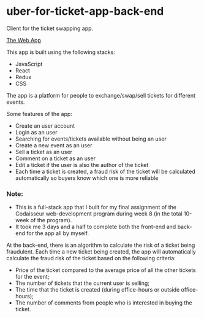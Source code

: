 # uber-for-ticket-app-back-end
Client for the ticket swapping app.

[The Web App](https://uber-for-ticket.netlify.com)

 This app is built using the following stacks:

* JavaScript
* React
* Redux
* CSS

The app is a platform for people to exchange/swap/sell tickets for different events.

Some features of the app:
* Create an user account
* Login as an user
* Searching for events/tickets available without being an user
* Create a new event as an user
* Sell a ticket as an user
* Comment on a ticket as an user
* Edit a ticket if the user is also the author of the ticket
* Each time a ticket is created, a fraud risk of the ticket will be calculated automatically so buyers know which one is more reliable

### Note:
* This is a full-stack app that I built for my final assignment of the Codaisseur web-development program during week 8 (in the total 10-week of the program). 
* It took me 3 days and a half to complete both the front-end and back-end for the app all by myself.

At the back-end, there is an algorithm to calculate the risk of a ticket being fraudulent. Each time a new ticket being created, the app will automatically calculate the fraud risk of the ticket based on the following criteria:
- Price of the ticket compared to the average price of all the other tickets for the event;
- The number of tickets that the current user is selling;
- The time that the ticket is created (during office-hours or outside office-hours);
- The number of comments from people who is interested in buying the ticket.
